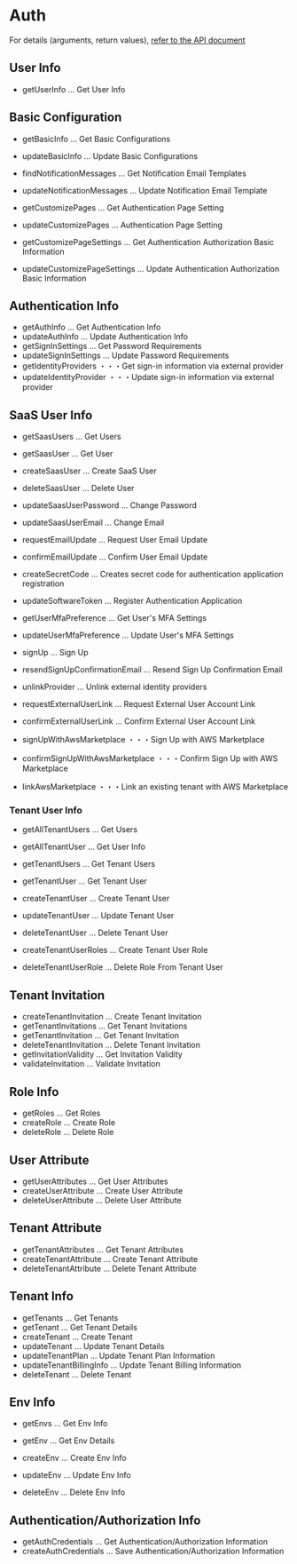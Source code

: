 # Auth

For details (arguments, return values), [refer to the API document](https://docs.saasus.io/reference/getuserinfo)

## User Info

- getUserInfo ... Get User Info

## Basic Configuration

- getBasicInfo ... Get Basic Configurations
- updateBasicInfo ... Update Basic Configurations

- findNotificationMessages ... Get Notification Email Templates
- updateNotificationMessages ... Update Notification Email Template

- getCustomizePages ... Get Authentication Page Setting
- updateCustomizePages ... Authentication Page Setting

- getCustomizePageSettings ... Get Authentication Authorization Basic Information
- updateCustomizePageSettings ... Update Authentication Authorization Basic Information

## Authentication Info

- getAuthInfo ... Get Authentication Info
- updateAuthInfo ... Update Authentication Info
- getSignInSettings ... Get Password Requirements
- updateSignInSettings ... Update Password Requirements
- getIdentityProviders ・・・Get sign-in information via external provider
- updateIdentityProvider ・・・Update sign-in information via external provider

## SaaS User Info

- getSaasUsers ... Get Users

- getSaasUser ... Get User
- createSaasUser ... Create SaaS User
- deleteSaasUser ... Delete User

- updateSaasUserPassword ... Change Password

- updateSaasUserEmail ... Change Email

- requestEmailUpdate ... Request User Email Update
- confirmEmailUpdate ... Confirm User Email Update

- createSecretCode ... Creates secret code for authentication application registration
- updateSoftwareToken ... Register Authentication Application

- getUserMfaPreference ... Get User's MFA Settings
- updateUserMfaPreference ... Update User's MFA Settings

- signUp ... Sign Up
- resendSignUpConfirmationEmail ... Resend Sign Up Confirmation Email

- unlinkProvider ... Unlink external identity providers

- requestExternalUserLink ... Request External User Account Link
- confirmExternalUserLink ... Confirm External User Account Link

- signUpWithAwsMarketplace ・・・Sign Up with AWS Marketplace
- confirmSignUpWithAwsMarketplace ・・・Confirm Sign Up with AWS Marketplace
- linkAwsMarketplace ・・・Link an existing tenant with AWS Marketplace

### Tenant User Info

- getAllTenantUsers ... Get Users
- getAllTenantUser ... Get User Info

- getTenantUsers ... Get Tenant Users

- getTenantUser ... Get Tenant User
- createTenantUser ... Create Tenant User

- updateTenantUser ... Update Tenant User
- deleteTenantUser ... Delete Tenant User

- createTenantUserRoles ... Create Tenant User Role
- deleteTenantUserRole ... Delete Role From Tenant User

## Tenant Invitation

- createTenantInvitation ... Create Tenant Invitation
- getTenantInvitations ... Get Tenant Invitations
- getTenantInvitation ... Get Tenant Invitation
- deleteTenantInvitation ... Delete Tenant Invitation
- getInvitationValidity ... Get Invitation Validity
- validateInvitation ... Validate Invitation

## Role Info

- getRoles ... Get Roles
- createRole ... Create Role
- deleteRole ... Delete Role

## User Attribute

- getUserAttributes ... Get User Attributes
- createUserAttribute ... Create User Attribute
- deleteUserAttribute ... Delete User Attribute

## Tenant Attribute

- getTenantAttributes ... Get Tenant Attributes
- createTenantAttribute ... Create Tenant Attribute
- deleteTenantAttribute ... Delete Tenant Attribute

## Tenant Info

- getTenants ... Get Tenants
- getTenant ... Get Tenant Details
- createTenant ... Create Tenant
- updateTenant ... Update Tenant Details
- updateTenantPlan ... Update Tenant Plan Information
- updateTenantBillingInfo ... Update Tenant Billing Information
- deleteTenant ... Delete Tenant

## Env Info

- getEnvs ... Get Env Info

- getEnv ... Get Env Details
- createEnv ... Create Env Info
- updateEnv ... Update Env Info
- deleteEnv ... Delete Env Info

## Authentication/Authorization Info

- getAuthCredentials ... Get Authentication/Authorization Information
- createAuthCredentials ... Save Authentication/Authorization Information
